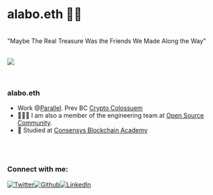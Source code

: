 # alabo.eth 👋🏼 

<br/>
"Maybe The Real Treasure Was the Friends We Made Along the Way"
<br/>
<br/>

![](https://komarev.com/ghpvc/?username=alabobriggs)

<br/>

### alabo.eth

- Work @[Parallel](https://www.useparallel.com/). Prev BC [Crypto Colossuem](https://www.cryptocolosseum.com/)
- 👷🏾‍♀️ I am also a member of the engineering team at [Open Source Community](https://twitter.com/oscafrica?lang=en).
- 📝 Studied at [Consensys Blockchain Academy](https://consensys.net/academy/)

<br/>
<br/>

### Connect with me:


<a href="https://twitter.com/alabomarine" target="_blank"><img alt="Twitter" src="https://img.shields.io/badge/-Twitter-1DA1F2?logo=twitter&logoColor=white&style=flat-square" /></a><a href="https://github.com/alabobriggs" target="_blank"><img alt="Github" src="https://img.shields.io/badge/-GitHub-181717?&style=flat-square&logo=github&logoColor=white" /><a href="https://www.linkedin.com/in/alabo-briggs-31744a161/" target="_blank"><img alt="LinkedIn" src="https://img.shields.io/badge/-LinkedIn-0A66C2?&style=flat-square&logo=linkedin&logoColor=white" />
</a>

<br/>
<br/>
